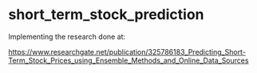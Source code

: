 # short_term_stock_prediction
Implementing the research done at:

https://www.researchgate.net/publication/325786183_Predicting_Short-Term_Stock_Prices_using_Ensemble_Methods_and_Online_Data_Sources
